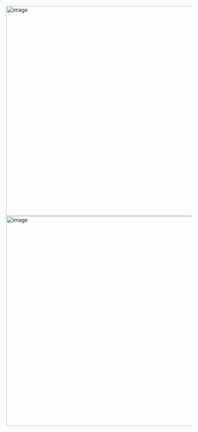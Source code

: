 <img width="568" alt="image" src="https://github.com/user-attachments/assets/7100cb39-4986-4136-8df5-5982e48481d9" /><img width="568" alt="image" src="https://github.com/user-attachments/assets/e6844f90-098c-4a31-9b83-dfc6e194615c" />

